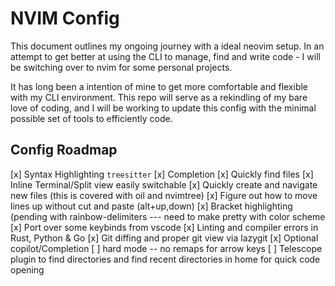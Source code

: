 # NVIM Config

This document outlines my ongoing journey with a ideal neovim setup. 
In an attempt to get better at using the CLI to manage, find and write code - 
I will be switching over to nvim for some personal projects.

It has long been a intention of mine to get more comfortable and flexible with my CLI environment. 
This repo will serve as a rekindling of my bare love of coding, and I will be working to update this config with the minimal possible set of tools to efficiently code.

## Config Roadmap

[x] Syntax Highlighting `treesitter`
[x] Completion
[x] Quickly find files
[x] Inline Terminal/Split view easily switchable
[x] Quickly create and navigate new files (this is covered with oil and nvimtree)
[x] Figure out how to move lines up without cut and paste (alt+up,down)
[x] Bracket highlighting (pending with rainbow-delimiters --- need to make pretty with color scheme
[x] Port over some keybinds from vscode
[x] Linting and compiler errors in Rust, Python & Go
[x] Git diffing and proper git view via lazygit
[x] Optional copilot/Completion
[ ] hard mode -- no remaps for arrow keys
[ ] Telescope plugin to find directories and find recent directories in home for quick code opening
